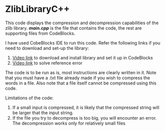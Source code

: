 # ZlibLibraryC++

This code displays the compression and decompression capabilities of the zlib library. _**main.cpp**_ is the file that contains the code, the rest are supporting files from CodeBlocks.

I have used CobeBlocks IDE to run this code. 
Refer the following links if you need to download and set-up the library:
1. [Video link](https://youtu.be/VHcNuBk7-sU) to download and install library and set it up in CodeBlocks
2. [Video link](https://youtu.be/JO_F-Rpb9qQ) to solve reference error

The code is to be run as is, most instructions are clearly written in it. Note that you must have a .txt file already made if you wish to compress the words in a file. Also note that a file itself cannot be compressed using this code.

Limitations of the code:
1. If a small input is compressed, it is likely that the compressed string will be larger that the input string.
2. If the file you try to decompress is too big, you will encounter an error. The decompression works only for relatively small files
